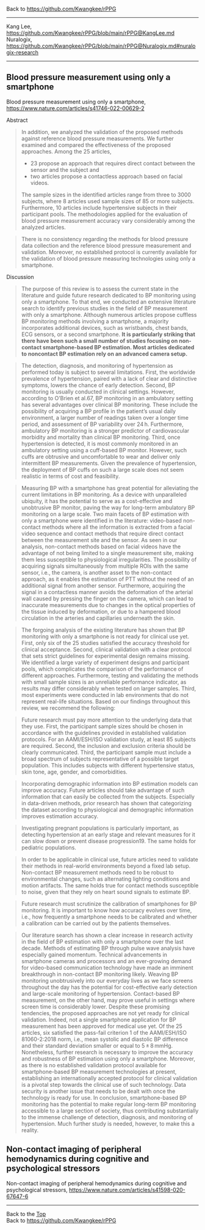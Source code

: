 Back to https://github.com/Kwangkee/rPPG
***

Kang Lee, https://github.com/Kwangkee/rPPG/blob/main/rPPG@KangLee.md  
Nuralogix, https://github.com/Kwangkee/rPPG/blob/main/rPPG@Nuralogix.md#nuralogix-research

***

## Blood pressure measurement using only a smartphone
Blood pressure measurement using only a smartphone, https://www.nature.com/articles/s41746-022-00629-2

Abstract
>In addition, we analyzed the validation of the proposed methods against reference blood pressure measurements. We further examined and compared the effectiveness of the proposed approaches. Among the 25 articles,
>- 23 propose an approach that requires direct contact between the sensor and the subject and 
>- two articles propose a contactless approach based on facial videos. 
>
>The sample sizes in the identified articles range from three to 3000 subjects, where 8 articles used sample sizes of 85 or more subjects. Furthermore, 10 articles include hypertensive subjects in their participant pools. The methodologies applied for the evaluation of blood pressure measurement accuracy vary considerably among the analyzed articles. 

>There is no consistency regarding the methods for blood pressure data collection and the reference blood pressure measurement and validation. Moreover, no established protocol is currently available for the validation of blood pressure measuring technologies using only a smartphone. 

Discussion
>The purpose of this review is to assess the current state in the literature and guide future research dedicated to BP monitoring using only a smartphone. To that end, we conducted an extensive literature search to identify previous studies in the field of BP measurement with only a smartphone. Although numerous articles propose cuffless BP monitoring methods involving a smartphone, a majority incorporates additional devices, such as wristbands, chest bands, ECG sensors, or a second smartphone. **It is particularly striking that there have been such a small number of studies focusing on non-contact smartphone-based BP estimation. Most articles dedicated to noncontact BP estimation rely on an advanced camera setup.**

>The detection, diagnosis, and monitoring of hypertension as performed today is subject to several limitations. First, the worldwide prevalence of hypertension, paired with a lack of clear and distinctive symptoms, lowers the chance of early detection. Second, BP monitoring is usually conducted in clinical settings. However, according to O’Brien et al.67, BP monitoring in an ambulatory setting has several advantages over clinical BP monitoring. These include the possibility of acquiring a BP profile in the patient’s usual daily environment, a larger number of readings taken over a longer time period, and assessment of BP variability over 24 h. Furthermore, ambulatory BP monitoring is a stronger predictor of cardiovascular morbidity and mortality than clinical BP monitoring. Third, once hypertension is detected, it is most commonly monitored in an ambulatory setting using a cuff-based BP monitor. However, such cuffs are obtrusive and uncomfortable to wear and deliver only intermittent BP measurements. Given the prevalence of hypertension, the deployment of BP cuffs on such a large scale does not seem realistic in terms of cost and feasibility. 

>Measuring BP with a smartphone has great potential for alleviating the current limitations in BP monitoring. As a device with unparalleled ubiquity, it has the potential to serve as a cost-effective and unobtrusive BP monitor, paving the way for long-term ambulatory BP monitoring on a large scale. Two main facets of BP estimation with only a smartphone were identified in the literature: video-based non-contact methods where all the information is extracted from a facial video sequence and contact methods that require direct contact between the measurement site and the sensor. As seen in our analysis, non-contact methods based on facial videos have the advantage of not being limited to a single measurement site, making them less susceptible to physiological irregularities. The possibility of acquiring signals simultaneously from multiple ROIs with the same sensor, i.e., the camera, is another asset to the non-contact approach, as it enables the estimation of PTT without the need of an additional signal from another sensor. Furthermore, acquiring the signal in a contactless manner avoids the deformation of the arterial wall caused by pressing the finger on the camera, which can lead to inaccurate measurements due to changes in the optical properties of the tissue induced by deformation, or due to a hampered blood circulation in the arteries and capillaries underneath the skin. 

>The forgoing analysis of the existing literature has shown that BP monitoring with only a smartphone is not ready for clinical use yet. First, only six of the 25 studies satisfied the accuracy threshold for clinical acceptance. Second, clinical validation with a clear protocol that sets strict guidelines for experimental design remains missing. We identified a large variety of experiment designs and participant pools, which complicates the comparison of the performance of different approaches. Furthermore, testing and validating the methods with small sample sizes is an unreliable performance indicator, as results may differ considerably when tested on larger samples. Third, most experiments were conducted in lab environments that do not represent real-life situations. Based on our findings throughout this review, we recommend the following:

>Future research must pay more attention to the underlying data that they use. First, the participant sample sizes should be chosen in accordance with the guidelines provided in established validation protocols. For an AAMI/ESH/ISO validation study, at least 85 subjects are required. Second, the inclusion and exclusion criteria should be clearly communicated. Third, the participant sample must include a broad spectrum of subjects representative of a possible target population. This includes subjects with different hypertensive status, skin tone, age, gender, and comorbidities.

>Incorporating demographic information into BP estimation models can improve accuracy. Future articles should take advantage of such information that can easily be collected from the subjects. Especially in data-driven methods, prior research has shown that categorizing the dataset according to physiological and demographic information improves estimation accuracy.

>Investigating pregnant populations is particularly important, as detecting hypertension at an early stage and relevant measures for it can slow down or prevent disease progression19. The same holds for pediatric populations.

>In order to be applicable in clinical use, future articles need to validate their methods in real-world environments beyond a fixed lab setup. Non-contact BP measurement methods need to be robust to environmental changes, such as alternating lighting conditions and motion artifacts. The same holds true for contact methods susceptible to noise, given that they rely on heart sound signals to estimate BP.

>Future research must scrutinize the calibration of smartphones for BP monitoring. It is important to know how accuracy evolves over time, i.e., how frequently a smartphone needs to be calibrated and whether a calibration can be carried out by the patients themselves.

>Our literature search has shown a clear increase in research activity in the field of BP estimation with only a smartphone over the last decade. Methods of estimating BP through pulse wave analysis have especially gained momentum. Technical advancements in smartphone cameras and processors and an ever-growing demand for video-based communication technology have made an imminent breakthrough in non-contact BP monitoring likely. Weaving BP monitoring unobtrusively into our everyday lives as we face screens throughout the day has the potential for cost-effective early detection and large-scale monitoring of hypertension. Contact-based BP measurement, on the other hand, may prove useful in settings where screen time is considerably lower. Despite these promising tendencies, the proposed approaches are not yet ready for clinical validation. Indeed, not a single smartphone application for BP measurement has been approved for medical use yet. Of the 25 articles, six satisfied the pass-fail criterion 1 of the AAMI/ESH/ISO 81060-2:2018 norm, i.e., mean systolic and diastolic BP difference and their standard deviation smaller or equal to 5 ± 8 mmHg. Nonetheless, further research is necessary to improve the accuracy and robustness of BP estimation using only a smartphone. Moreover, as there is no established validation protocol available for smartphone-based BP measurement technologies at present, establishing an internationally accepted protocol for clinical validation is a pivotal step towards the clinical use of such technology. Data security is another issue that needs to be dealt with once the technology is ready for use. In conclusion, smartphone-based BP monitoring has the potential to make regular long-term BP monitoring accessible to a large section of society, thus contributing substantially to the immense challenge of detection, diagnosis, and monitoring of hypertension. Much further study is needed, however, to make this a reality.


## Non-contact imaging of peripheral hemodynamics during cognitive and psychological stressors
Non-contact imaging of peripheral hemodynamics during cognitive and psychological stressors, https://www.nature.com/articles/s41598-020-67647-6


***
Back to the [Top](#rPPG)  
Back to https://github.com/Kwangkee/rPPG
